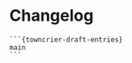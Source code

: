 # Changelog

````{only} not is_release
```{towncrier-draft-entries}
main
```
````

```{include} ../CHANGELOG.md

```
